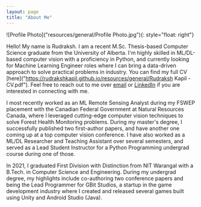 ```yaml
---
layout: page
title: "About Me"
---
```



![Profile Photo]("resources/general/Profile Photo.jpg"){: style="float: right"}

Hello! My name is Rudraksh. I am a recent M.Sc. Thesis-based Computer Science graduate from the University of Alberta. I'm highly skilled in ML/DL-based computer vision with a proficiency in Python, and currently looking for Machine Learning Engineer roles where I can bring a data-driven approach to solve practical problems in industry. You can find my full CV [here]("https://rudrakshkapil.github.io/resources/general/Rudraksh Kapil - CV.pdf"). Feel free to reach out to me over [email](mailto:rkapil@ualberta.ca) or [LinkedIn](https://linkedin.com/in/rudrakshkapil) if you are interested in connecting with me.



I most recently worked as an ML Remote Sensing Analyst during my FSWEP placement with the Canadian Federal Government at Natural Resources Canada, where I leveraged cutting-edge computer vision techniques to solve Forest Health Monitoring problems. During my master's degree, I successfully published two first-author papers, and have another one coming up at a top computer vision conference. I have also worked as a ML/DL Researcher and Teaching Assistant over several semesters, and served as a Lead Student Instructor for a Python Programming undergrad course during one of those.


In 2021, I graduated First Division with Distinction from NIT Warangal with a B.Tech. in Computer Science and Engineering. During my undergrad degree, my highlights include co-authoring two conference papers and being the Lead Programmer for GBit Studios, a startup in the game development industry where I created and released several games built using Unity and Android Studio (Java).


